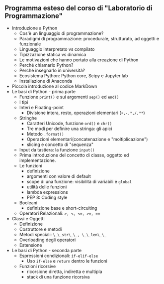 ## Programma esteso del corso di "Laboratorio di Programmazione"
* Introduzione a Python
  - Cos'è un linguaggio di programmazione? 
  - Paradigmi di programmazione: procedurale, strutturato, ad oggetti e funzionale
  - Linguaggio interpretato vs compilato 
  - Tipizzazione statica vs dinamica
  - Le motivazioni che hanno portato alla creazione di Python
  - Perché chiamarlo Python?  
  - Perché insegnarlo in università? 
  - Ecosistema Python: Python core, Scipy e Jupyter lab
  - Installazione di Anaconda
* Piccola introduzione al codice MarkDown
* Le basi di Python - prima parte
  - Funzione `print()` e sui argomenti `sep()` ed `end()`
  - I tipi
  - Interi e Floating-point
    - Divisione intera, resto, operazioni elementari (`+,-,*,/,**`)
  - Stringhe
    - Caratteri Unicode, funzione `ord()` e `chr()`
    - Tre modi per definire una stringa: gli apici
    - Metodo `.format()`
    - Operazioni elementari(concatenazione e "moltiplicazione")
    - slicing e concetto di "sequenza"
  - Input da tastiera: la funzione `input()`
  - Prima introduzione del concetto di classe, oggetto ed implementazione. 
  - Le funzioni
    - definizione
    - argomenti con valore di default
    - scope di una funzione: visibilità di variabili e `global`
    - utilità delle funzioni
    - lambda expressions
    - PEP 8: Coding style
  - Booleani
    - definizione base e short-circuiting
  - Operatori Relazionali: `>, <, <=, >=, ==`
* Classi e Oggetti
  - Definizione
  - Costruttore e metodi
  - Metodi speciali: `\_\_str\_\_, \_\_len\_\_`
  - Overloading degli operatori
  - Estensione
* Le basi di Python - seconda parte
  - Espressioni condizionali: `if-elif-else`
    - Uso `if-else` e `return` dentro le funzioni
  - Funzioni ricorsive
    - ricorsione diretta, indiretta e multipla
    - stack di una funzione ricorsiva
    
    

